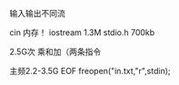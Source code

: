 输入输出不同流

cin 内存！
iostream 1.3M
stdio.h 700kb

2.5G次 乘和加（两条指令

主频2.2-3.5G
EOF
freopen("in.txt,"r",stdin);
